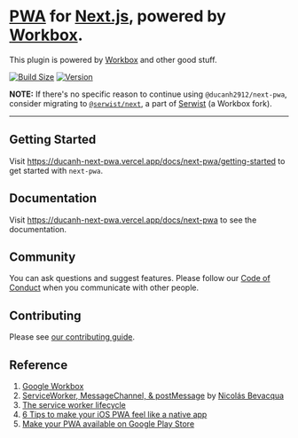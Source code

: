 # [PWA](https://web.dev/learn/pwa/) for [Next.js](https://nextjs.org/), powered by [Workbox](https://developer.chrome.com/docs/workbox).

This plugin is powered by [Workbox](https://developer.chrome.com/docs/workbox/) and other good stuff.

[![Build Size](https://img.shields.io/bundlephobia/minzip/@ducanh2912/next-pwa?label=Bundle%20size&style=flat&color=success)](https://bundlephobia.com/result?p=@ducanh2912/next-pwa)
[![Version](https://img.shields.io/npm/v/@ducanh2912/next-pwa?style=flat&color=success)](https://www.npmjs.com/package/@ducanh2912/next-pwa)

**NOTE:** If there's no specific reason to continue using `@ducanh2912/next-pwa`, consider migrating to [`@serwist/next`](https://serwist.pages.dev/docs/next), a part of [Serwist](https://serwist.pages.dev) (a Workbox fork).

---

## Getting Started

Visit https://ducanh-next-pwa.vercel.app/docs/next-pwa/getting-started to get started with `next-pwa`.

## Documentation

Visit https://ducanh-next-pwa.vercel.app/docs/next-pwa to see the documentation.

## Community

You can ask questions and suggest features. Please follow our [Code of Conduct](/CODE_OF_CONDUCT.md) when you communicate with other people.

## Contributing

Please see [our contributing guide](/CONTRIBUTING.md).

## Reference

1. [Google Workbox](https://developer.chrome.com/docs/workbox/what-is-workbox/)
2. [ServiceWorker, MessageChannel, & postMessage](https://ponyfoo.com/articles/serviceworker-messagechannel-postmessage) by [Nicolás Bevacqua](https://ponyfoo.com/contributors/ponyfoo)
3. [The service worker lifecycle](https://developers.google.com/web/fundamentals/primers/service-workers/lifecycle)
4. [6 Tips to make your iOS PWA feel like a native app](https://www.netguru.com/codestories/pwa-ios)
5. [Make your PWA available on Google Play Store](https://www.netguru.com/codestories/make-your-pwa-available-on-google-play-store)
